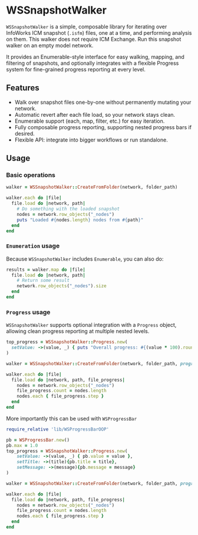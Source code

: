 # WSSnapshotWalker

`WSSnapshotWalker` is a simple, composable library for iterating over InfoWorks ICM snapshot (`.isfm`) files, one at a time, and performing analysis on them. This walker does not require ICM Exchange. Run this snapshot walker on an empty model network.

It provides an Enumerable-style interface for easy walking, mapping, and filtering of snapshots, and optionally integrates with a flexible Progress system for fine-grained progress reporting at every level.

## Features


* Walk over snapshot files one-by-one without permanently mutating your network.
* Automatic revert after each file load, so your network stays clean.
* Enumerable support (each, map, filter, etc.) for easy iteration.
* Fully composable progress reporting, supporting nested progress bars if desired.
* Flexible API: integrate into bigger workflows or run standalone.


## Usage

### Basic operations

```rb
walker = WSSnapshotWalker::CreateFromFolder(network, folder_path)

walker.each do |file|
  file.load do |network, path|
    # Do something with the loaded snapshot
    nodes = network.row_objects("_nodes")
    puts "Loaded #{nodes.length} nodes from #{path}"
  end
end
```

### `Enumeration` usage

Because `WSSnapshotWalker` includes `Enumerable`, you can also do:

```rb
results = walker.map do |file|
  file.load do |network, path|
    # Return some result
    network.row_objects("_nodes").size
  end
end
```

### `Progress` usage

`WSSnapshotWalker` supports optional integration with a `Progress` object, allowing clean progress reporting at multiple nested levels.

```rb
top_progress = WSSnapshotWalker::Progress.new(
  setValue: ->(value, _) { puts "Overall progress: #{(value * 100).round}% complete" }
)

walker = WSSnapshotWalker::CreateFromFolder(network, folder_path, progress: top_progress)

walker.each do |file|
  file.load do |network, path, file_progress|
    nodes = network.row_objects("_nodes")
    file_progress.count = nodes.length
    nodes.each { file_progress.step }
  end
end
```

More importantly this can be used with `WSProgressBar`

```rb
require_relative 'lib/WSProgressBarOOP'

pb = WSProgressBar.new()
pb.max = 1.0
top_progress = WSSnapshotWalker::Progress.new(
    setValue: ->(value, _) { pb.value = value },
    setTitle: ->(title){pb.title = title},
    setMessage: ->(message){pb.message = message}
)

walker = WSSnapshotWalker::CreateFromFolder(network, folder_path, progress: top_progress)

walker.each do |file|
  file.load do |network, path, file_progress|
    nodes = network.row_objects("_nodes")
    file_progress.count = nodes.length
    nodes.each { file_progress.step }
  end
end
```
